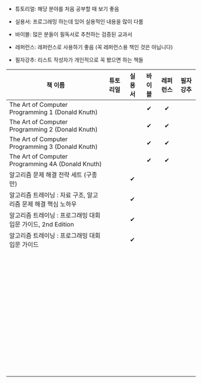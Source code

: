 - 튜토리얼: 해당 분야를 처음 공부할 때 보기 좋음

- 실용서: 프로그래밍 하는데 있어 실용적인 내용을 많이 다룸

- 바이블: 많은 분들이 필독서로 추천하는 검증된 교과서

- 레퍼런스: 레퍼런스로 사용하기 좋음 (꼭 레퍼런스용 책인 것은 아닙니다)

- 필자강추: 리스트 작성자가 개인적으로 꼭 봤으면 하는 책들


| 책 이름                                                      | 튜토리얼 | 실용서 | 바이블 | 레퍼런스 | 필자강추 |
| ------------------------------------------------------------ | :------: | :----: | :----: | :------: | :------: |
| The Art of Computer Programming 1 (Donald Knuth)             |          |        |   ✔    |    ✔     |          |
| The Art of Computer Programming 2 (Donald Knuth)             |          |        |   ✔    |    ✔     |          |
| The Art of Computer Programming 3 (Donald Knuth)             |          |        |   ✔    |    ✔     |          |
| The Art of Computer Programming 4A (Donald Knuth)            |          |        |   ✔    |    ✔     |          |
| 알고리즘 문제 해결 전략 세트 (구종만)                        |          |   ✔    |        |          |          |
| 알고리즘 트레이닝 : 자료 구조, 알고리즘 문제 해결 핵심 노하우 |          |   ✔    |        |          |          |
| 알고리즘 트레이닝 : 프로그래밍 대회 입문 가이드, 2nd Edition |          |   ✔    |        |          |          |
| 알고리즘 트레이닝 : 프로그래밍 대회 입문 가이드              |          |   ✔    |        |          |          |
|                                                              |          |        |        |          |          |
|                                                              |          |        |        |          |          |
|                                                              |          |        |        |          |          |
|                                                              |          |        |        |          |          |
|                                                              |          |        |        |          |          |
|                                                              |          |        |        |          |          |
|                                                              |          |        |        |          |          |
|                                                              |          |        |        |          |          |
|                                                              |          |        |        |          |          |
|                                                              |          |        |        |          |          |
|                                                              |          |        |        |          |          |
|                                                              |          |        |        |          |          |
|                                                              |          |        |        |          |          |
|                                                              |          |        |        |          |          |
|                                                              |          |        |        |          |          |
|                                                              |          |        |        |          |          |
|                                                              |          |        |        |          |          |
|                                                              |          |        |        |          |          |
|                                                              |          |        |        |          |          |
|                                                              |          |        |        |          |          |
|                                                              |          |        |        |          |          |
|                                                              |          |        |        |          |          |
|                                                              |          |        |        |          |          |
|                                                              |          |        |        |          |          |
|                                                              |          |        |        |          |          |
|                                                              |          |        |        |          |          |
|                                                              |          |        |        |          |          |
|                                                              |          |        |        |          |          |
|                                                              |          |        |        |          |          |
|                                                              |          |        |        |          |          |
|                                                              |          |        |        |          |          |
|                                                              |          |        |        |          |          |
|                                                              |          |        |        |          |          |
|                                                              |          |        |        |          |          |
|                                                              |          |        |        |          |          |
|                                                              |          |        |        |          |          |
|                                                              |          |        |        |          |          |
|                                                              |          |        |        |          |          |
|                                                              |          |        |        |          |          |
|                                                              |          |        |        |          |          |
|                                                              |          |        |        |          |          |
|                                                              |          |        |        |          |          |
|                                                              |          |        |        |          |          |
|                                                              |          |        |        |          |          |
|                                                              |          |        |        |          |          |
|                                                              |          |        |        |          |          |
|                                                              |          |        |        |          |          |
|                                                              |          |        |        |          |          |
|                                                              |          |        |        |          |          |
|                                                              |          |        |        |          |          |
|                                                              |          |        |        |          |          |
|                                                              |          |        |        |          |          |
|                                                              |          |        |        |          |          |
|                                                              |          |        |        |          |          |
|                                                              |          |        |        |          |          |
|                                                              |          |        |        |          |          |

